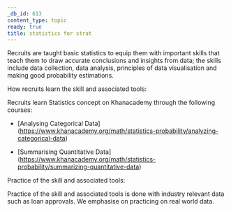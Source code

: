 ```yaml
---
_db_id: 613
content_type: topic
ready: true
title: statistics for strat
---
```


Recruits are taught basic statistics to equip them with important skills that teach them to draw accurate conclusions and insights from data; the skills include data collection, data analysis, principles of data visualisation and making good probability estimations.

How recruits learn the skill and associated tools:

Recruits learn Statistics concept on Khanacademy through the following courses:

- [Analysing Categorical Data] (https://www.khanacademy.org/math/statistics-probability/analyzing-categorical-data)

- [Summarising Quantitative Data] (https://www.khanacademy.org/math/statistics-probability/summarizing-quantitative-data)

Practice of the skill and associated tools:

Practice of the skill and associated tools is done with industry relevant data such as loan approvals. We emphasise on practicing on real world data.